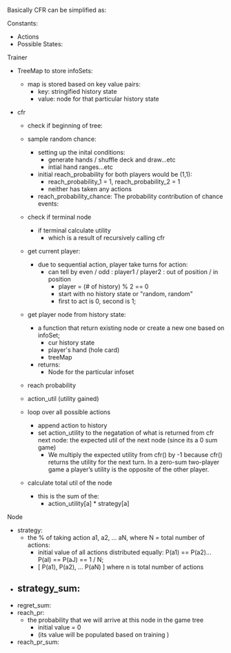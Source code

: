 Basically CFR can be simplified as:

Constants:

- Actions
- Possible States:

Trainer

- TreeMap to store infoSets:

  - map is stored based on key value pairs:
    - key: stringified history state
    - value: node for that particular history state

- cfr

  - check if beginning of tree:
  - sample random chance:

    - setting up the inital conditions:
      - generate hands / shuffle deck and draw...etc
      - intial hand ranges...etc
    - initial reach_probability for both players would be (1,1):
      - reach_probability_1 = 1, reach_probability_2 = 1
      - neither has taken any actions
    - reach_probability_chance: The probability contribution of chance events:

  - check if terminal node
    - if terminal calculate utility
      - which is a result of recursively calling cfr
  - get current player:
    - due to sequential action, player take turns for action:
      - can tell by even / odd : player1 / player2 : out of position / in position
        - player = (# of history) % 2 == 0
        - start with no history state or "random, random"
        - first to act is 0, second is 1;
  - get player node from history state:

    - a function that return existing node or create a new one based on infoSet;
      - cur history state
      - player's hand (hole card)
      - treeMap
    - returns:
      - Node for the particular infoset

  - reach probability

  - action_util (utility gained)
  - loop over all possible actions
    - append action to history
    - set action_utility to the negatation of what is returned from cfr next node: the expected util of the next node (since its a 0 sum game)
      - We multiply the expected utility from cfr() by -1 because cfr() returns the utility for the next turn. In a zero-sum two-player game a player’s utility is the opposite of the other player.
  - calculate total util of the node
    - this is the sum of the:
      - action_utility[a] \* strategy[a]

Node

- strategy:
  - the % of taking action a1, a2, ... aN, where N = total number of actions:
    - initial value of all actions distributed equally:
      P(a1) == P(a2)... P(aI) == P(aJ) == 1 / N;
    - [ P(a1), P(a2), ... P(aN) ] where n is total number of actions
- ## strategy_sum:
- regret_sum:
- reach_pr:
  - the probability that we will arrive at this node in the game tree
    - initial value = 0
    - (its value will be populated based on training )
- reach_pr_sum:
